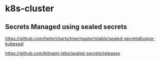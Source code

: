 # k8s-cluster

## Secrets Managed using sealed secrets 

https://github.com/helm/charts/tree/master/stable/sealed-secrets#using-kubeseal

https://github.com/bitnami-labs/sealed-secrets/releases